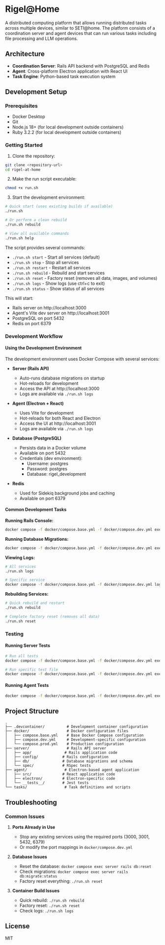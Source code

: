# Rigel@Home

A distributed computing platform that allows running distributed tasks across multiple devices, similar to SETI@home. The platform consists of a coordination server and agent devices that can run various tasks including file processing and LLM operations.

## Architecture

- **Coordination Server**: Rails API backend with PostgreSQL and Redis
- **Agent**: Cross-platform Electron application with React UI
- **Task Engine**: Python-based task execution system

## Development Setup

### Prerequisites

- Docker Desktop
- Git
- Node.js 18+ (for local development outside containers)
- Ruby 3.2.2 (for local development outside containers)

### Getting Started

1. Clone the repository:
```bash
git clone <repository-url>
cd rigel-at-home
```

2. Make the run script executable:
```bash
chmod +x run.sh
```

3. Start the development environment:
```bash
# Quick start (uses existing builds if available)
./run.sh

# Or perform a clean rebuild
./run.sh rebuild

# View all available commands
./run.sh help
```

The script provides several commands:
- `./run.sh start` - Start all services (default)
- `./run.sh stop` - Stop all services
- `./run.sh restart` - Restart all services
- `./run.sh rebuild` - Rebuild and start services
- `./run.sh reset` - Factory reset (removes all data, images, and volumes)
- `./run.sh logs` - Show logs (use ctrl+c to exit)
- `./run.sh status` - Show status of all services

This will start:
- Rails server on http://localhost:3000
- Agent's Vite dev server on http://localhost:3001
- PostgreSQL on port 5432
- Redis on port 6379

### Development Workflow

#### Using the Development Environment

The development environment uses Docker Compose with several services:

- **Server (Rails API)**
  - Auto-runs database migrations on startup
  - Hot-reloads for development
  - Access the API at http://localhost:3000
  - Logs are available via `./run.sh logs`

- **Agent (Electron + React)**
  - Uses Vite for development
  - Hot-reloads for both React and Electron
  - Access the UI at http://localhost:3001
  - Logs are available via `./run.sh logs`

- **Database (PostgreSQL)**
  - Persists data in a Docker volume
  - Available on port 5432
  - Credentials (dev environment):
    - Username: postgres
    - Password: postgres
    - Database: rigel_development

- **Redis**
  - Used for Sidekiq background jobs and caching
  - Available on port 6379

#### Common Development Tasks

**Running Rails Console:**
```bash
docker compose -f docker/compose.base.yml -f docker/compose.dev.yml exec server rails console
```

**Running Database Migrations:**
```bash
docker compose -f docker/compose.base.yml -f docker/compose.dev.yml exec server rails db:migrate
```

**Viewing Logs:**
```bash
# All services
./run.sh logs

# Specific service
docker compose -f docker/compose.base.yml -f docker/compose.dev.yml logs -f server
```

**Rebuilding Services:**
```bash
# Quick rebuild and restart
./run.sh rebuild

# Complete factory reset (removes all data)
./run.sh reset
```

### Testing

#### Running Server Tests

```bash
# Run all tests
docker compose -f docker/compose.base.yml -f docker/compose.dev.yml exec server bundle exec rspec

# Run specific test file
docker compose -f docker/compose.base.yml -f docker/compose.dev.yml exec server bundle exec rspec spec/path/to/file_spec.rb
```

#### Running Agent Tests

```bash
docker compose -f docker/compose.base.yml -f docker/compose.dev.yml exec agent npm test
```

## Project Structure

```
.
├── .devcontainer/          # Development container configuration
├── docker/                 # Docker configuration files
│   ├── compose.base.yml    # Base Docker Compose configuration
│   ├── compose.dev.yml     # Development-specific configuration
│   └── compose.prod.yml    # Production configuration
├── server/                 # Rails API server
│   ├── app/               # Rails application code
│   ├── config/           # Rails configuration
│   ├── db/               # Database migrations and schema
│   └── spec/             # RSpec tests
├── agent/                 # Electron-based agent application
│   ├── src/              # React application code
│   ├── electron/         # Electron-specific code
│   └── __tests__/        # Jest tests
└── tasks/                 # Task definitions and scripts
```

## Troubleshooting

### Common Issues

1. **Ports Already in Use**
   - Stop any existing services using the required ports (3000, 3001, 5432, 6379)
   - Or modify the port mappings in `docker/compose.dev.yml`

2. **Database Issues**
   - Reset the database: `docker compose exec server rails db:reset`
   - Check migrations: `docker compose exec server rails db:migrate:status`
   - Factory reset everything: `./run.sh reset`

3. **Container Build Issues**
   - Quick rebuild: `./run.sh rebuild`
   - Factory reset: `./run.sh reset`
   - Check logs: `./run.sh logs`

## License

MIT 